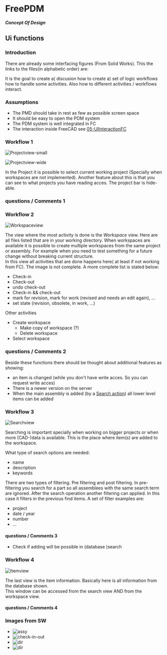 # FreePDM
***Concept Of Design***


## Ui functions

### Introduction

There are already some interfacing figures (From Solid Works). This the links to the files(in alphabetic order) are:

It is the goal to create a( discusion how to create a) set of logic workflows how to handle some activities.
Also how to different activities / workflows interact.

### Assumptions

- The PMD should take in rest as few as possible screen space
- It should be easy to open the PDM system
- The PDM system is well integrated in FC
- The interaction inside FreeCAD see [05-UIInteractionFC](05-UIInteractionFC.md)

### Workflow 1 <!-- Project view -->

![Projectview-small](../FreePDM_CoD-Figures/ProjectView_Small.png)

![Projectview-wide](../FreePDM_CoD-Figures/ProjectView_wide.png)

In the Project it is possible to select current working project (Specially when workspaces are not implemented).
Another feature about this is that you can see to what projects you have reading acces.
The project bar is hide-able.

### questions / Comments 1


### Workflow 2 <!-- Workspace view -->

![Workspaceview](../FreePDM_CoD-Figures/WorkspaceView_Small.png)

The view where the most activity is done is the _Workspace_ view.
Here are all files listed that are in your working directory.
When workspaces are available it is possible to create multiple workspaces from the same project or assembly. For example when you need to test something for a future change without breaking current structure.  
In this view all activities that are done happens here( at least if not working from FC).
The image is not complete.
A more complete list is stated below:

- Check-in
- Check-out
- undo check-out
- Check-in && check-out
- mark for revision, mark for work (revised and needs an edit again), ...
- set state (revision, obsolete, in work, ...)

Other activities

- Create workspace
  - Make copy of workspace (?)
  - Delete workspace
- Select workspace

### questions / Comments 2

Beside these functions there should be thought about additional features as showing:

- an item is changed (while you don't have write acces. So you can request write acces)
- There is a newer version on the server
- When the main assembly is added (by a [Search action](#workflow-3)) all lower level items can be added

### Workflow 3 <!-- Search view -->

![Searchview](../FreePDM_CoD-Figures/SearchView_Small.png)

Searching is important specially when working on bigger projects or when more (CAD-)data is available.
This is the place where item(s) are added to the workspace.

What type of search options are needed:

- name
- description
- keywords

There are two types of filtering.
Pre filtering and post filtering.
In pre-filtering you search for a part so all assemblees with the same search term are ignored.
After the search operation another filtering can applied.
In this case it filters in the previous find items. 
A set of filter examples are:

- project
- date / year
- number
- ...

#### questions / Comments 3

- Check if adding will be possible in (database )search

### Workflow 4 <!-- Item view -->

![Itemview](../FreePDM_CoD-Figures/ItemView_Small.png)

The last view is the item information.
Basically here is all information from the database shown.  
This window can be accessed from the search view AND from the workspace view.

#### questions / Comments 4


### Images from SW

- ![assy](../FreePDM_CoD-Figures/assy.png)
- ![check-in-out](../FreePDM_CoD-Figures/check-in-out.png)
- ![dir](../FreePDM_CoD-Figures/dir.png)
- ![dir](../FreePDM_CoD-Figures/properties.png)



